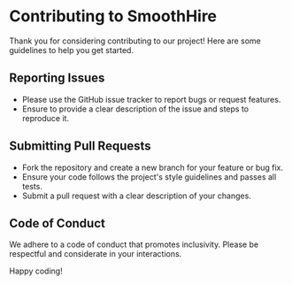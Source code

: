 # Contributing to SmoothHire

Thank you for considering contributing to our project! Here are some guidelines to help you get started.

## Reporting Issues
- Please use the GitHub issue tracker to report bugs or request features.
- Ensure to provide a clear description of the issue and steps to reproduce it.

## Submitting Pull Requests
- Fork the repository and create a new branch for your feature or bug fix.
- Ensure your code follows the project's style guidelines and passes all tests.
- Submit a pull request with a clear description of your changes.

## Code of Conduct
We adhere to a code of conduct that promotes inclusivity. Please be respectful and considerate in your interactions.

Happy coding!
